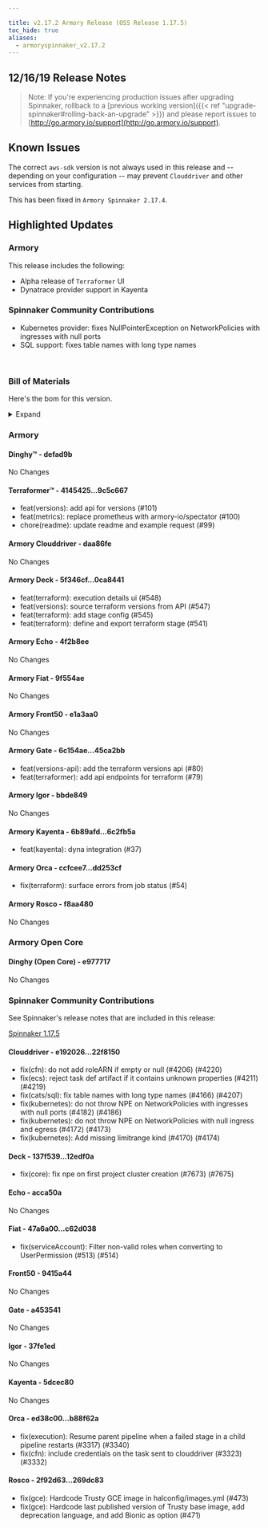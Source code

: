 ```yaml
---

title: v2.17.2 Armory Release (OSS Release 1.17.5)
toc_hide: true
aliases:
  - armoryspinnaker_v2.17.2
---
```


## 12/16/19 Release Notes


> Note: If you're experiencing production issues after upgrading Spinnaker, rollback to a [previous working version]({{< ref "upgrade-spinnaker#rolling-back-an-upgrade" >}}) and please report issues to [http://go.armory.io/support](http://go.armory.io/support).


## Known Issues

The correct `aws-sdk` version is not always used in this release and -- depending on your configuration -- may prevent `Clouddriver` and other services from starting.

This has been fixed in `Armory Spinnaker 2.17.4`.

## Highlighted Updates
### Armory

This release includes the following:

* Alpha release of `Terraformer` UI
* Dynatrace provider support in Kayenta


###  Spinnaker Community Contributions
* Kubernetes provider: fixes NullPointerException on NetworkPolicies with ingresses with null ports
* SQL support: fixes table names with long type names
<br>

### Bill of Materials
Here's the bom for this version.
<details><summary>Expand</summary>
<pre class="highlight">
<code>version: 2.17.2-rc2072
timestamp: "2019-12-16 22:39:25"
services:
  clouddriver:
    version: 6.4.4-daa86fe-22f8150-rc1001
  deck:
    version: 2.13.2-0ca8441-12edf0a-rc216
  dinghy:
    version: 0.0.4-defad9b-rc904
  echo:
    version: 2.9.0-4f2b8ee-acca50a-rc560
  fiat:
    version: 1.8.3-9f554ae-c62d038-rc1001
  front50:
    version: 0.20.1-e1a3aa0-9415a44-rc998
  gate:
    version: 1.13.0-45ca2bb-a453541-rc1077
  igor:
    version: 1.7.0-bbde849-37fe1ed-rc844
  kayenta:
    version: 0.12.0-6c2fb5a-5dcec80-rc754
  monitoring-daemon:
    version: 0.16.0-59cbbec-rc503
  monitoring-third-party:
    version: 0.16.0-59cbbec-rc503
  orca:
    version: 2.11.2-dd253cf-b88f62a-rc883
  rosco:
    version: 0.15.1-f8aa480-269dc83-rc873
  terraformer:
    version: 0.0.2-9c5c667-rc8
dependencies:
  redis:
    version: 2:2.8.4-2
artifactSources:
  dockerRegistry: docker.io/armory</code>
</pre>
</details>


### Armory
#### Dinghy&trade; - defad9b
No Changes

#### Terraformer&trade; - 4145425...9c5c667
 - feat(versions): add api for versions (#101)
 - feat(metrics): replace prometheus with armory-io/spectator (#100)
 - chore(readme): update readme and example request (#99)

#### Armory Clouddriver  - daa86fe
No Changes

#### Armory Deck  - 5f346cf...0ca8441
 - feat(terraform): execution details ui (#548)
 - feat(versions): source terraform versions from API (#547)
 - feat(terraform): add stage config (#545)
 - feat(terraform): define and export terraform stage (#541)

#### Armory Echo  - 4f2b8ee
No Changes

#### Armory Fiat  - 9f554ae
No Changes

#### Armory Front50  - e1a3aa0
No Changes

#### Armory Gate  - 6c154ae...45ca2bb
 - feat(versions-api): add the terraform versions api (#80)
 - feat(terraformer): add api endpoints for terraform (#79)

#### Armory Igor  - bbde849
No Changes

#### Armory Kayenta  - 6b89afd...6c2fb5a
 - feat(kayenta): dyna integration (#37)

#### Armory Orca  - ccfcee7...dd253cf
 - fix(terraform): surface errors from job status (#54)

#### Armory Rosco  - f8aa480
No Changes

### Armory Open Core
#### Dinghy (Open Core) - e977717
No Changes


###  Spinnaker Community Contributions
See Spinnaker's release notes that are included in this release:

[Spinnaker 1.17.5](https://www.spinnaker.io/community/releases/versions/1-17-5-changelog#individual-service-changes)

#### Clouddriver  - e192026...22f8150
 - fix(cfn): do not add roleARN if empty or null (#4206) (#4220)
 - fix(ecs): reject task def artifact if it contains unknown properties (#4211) (#4219)
 - fix(cats/sql): fix table names with long type names (#4166) (#4207)
 - fix(kubernetes): do not throw NPE on NetworkPolicies with ingresses with null ports (#4182) (#4186)
 - fix(kubernetes): do not throw NPE on NetworkPolicies with null ingress and egress (#4172) (#4173)
 - fix(kubernetes): Add missing limitrange kind (#4170) (#4174)

#### Deck  - 137f539...12edf0a
 - fix(core): fix npe on first project cluster creation (#7673) (#7675)

#### Echo  - acca50a
No Changes

#### Fiat  - 47a6a00...c62d038
 - fix(serviceAccount): Filter non-valid roles when converting to UserPermission (#513) (#514)

#### Front50  - 9415a44
No Changes

#### Gate  - a453541
No Changes

#### Igor  - 37fe1ed
No Changes

#### Kayenta  - 5dcec80
No Changes

#### Orca  - ed38c00...b88f62a
 - fix(execution): Resume parent pipeline when a failed stage in a child pipeline restarts (#3317) (#3340)
 - fix(cfn): include credentials on the task sent to clouddriver (#3323) (#3332)

#### Rosco  - 2f92d63...269dc83
 - fix(gce): Hardcode Trusty GCE image in halconfig/images.yml (#473)
 - fix(gce): Hardcode last published version of Trusty base image, add deprecation language, and add Bionic as option (#471)
